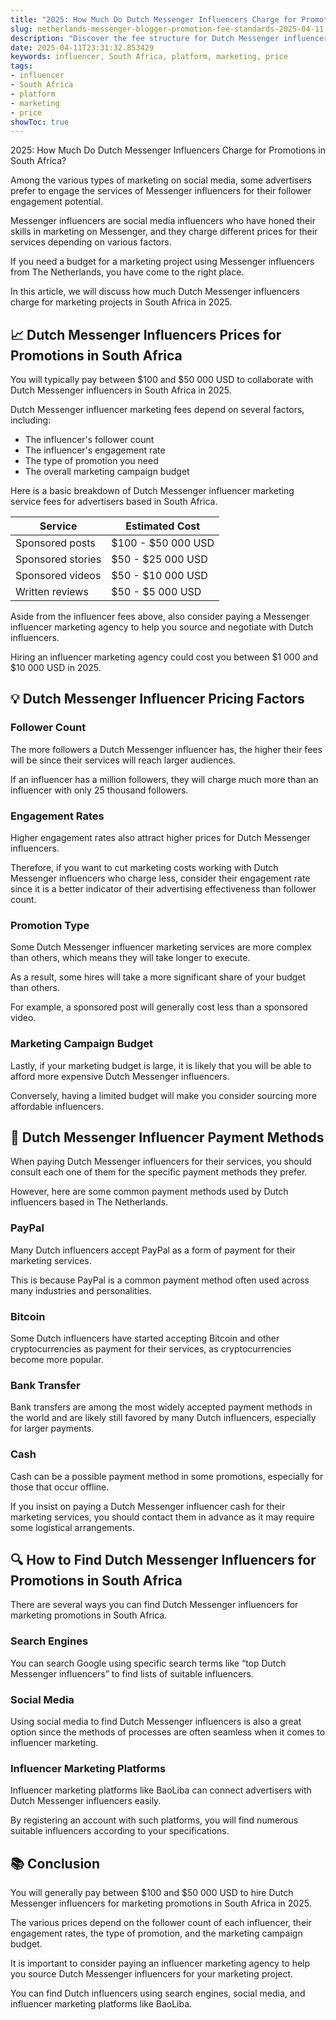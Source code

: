 ```yaml
---
title: "2025: How Much Do Dutch Messenger Influencers Charge for Promotions in South Africa?"
slug: netherlands-messenger-blogger-promotion-fee-standards-2025-04-11
description: "Discover the fee structure for Dutch Messenger influencers marketing in South Africa for 2025."
date: 2025-04-11T23:31:32.853429
keywords: influencer, South Africa, platform, marketing, price
tags:
- influencer
- South Africa
- platform
- marketing
- price
showToc: true
---
```


2025: How Much Do Dutch Messenger Influencers Charge for Promotions in South Africa?

Among the various types of marketing on social media, some advertisers prefer to engage the services of Messenger influencers for their follower engagement potential.

Messenger influencers are social media influencers who have honed their skills in marketing on Messenger, and they charge different prices for their services depending on various factors.

If you need a budget for a marketing project using Messenger influencers from The Netherlands, you have come to the right place.

In this article, we will discuss how much Dutch Messenger influencers charge for marketing projects in South Africa in 2025.

## 📈 Dutch Messenger Influencers Prices for Promotions in South Africa

You will typically pay between $100 and $50 000 USD to collaborate with Dutch Messenger influencers in South Africa in 2025.

Dutch Messenger influencer marketing fees depend on several factors, including:

- The influencer's follower count
- The influencer's engagement rate
- The type of promotion you need
- The overall marketing campaign budget

Here is a basic breakdown of Dutch Messenger influencer marketing service fees for advertisers based in South Africa.

| Service | Estimated Cost |
| --- | --- |
| Sponsored posts | $100 - $50 000 USD |
| Sponsored stories | $50 - $25 000 USD |
| Sponsored videos | $50 - $10 000 USD |
| Written reviews | $50 - $5 000 USD |

Aside from the influencer fees above, also consider paying a Messenger influencer marketing agency to help you source and negotiate with Dutch influencers.

Hiring an influencer marketing agency could cost you between $1 000 and $10 000 USD in 2025.

## 💡 Dutch Messenger Influencer Pricing Factors

### Follower Count

The more followers a Dutch Messenger influencer has, the higher their fees will be since their services will reach larger audiences.

If an influencer has a million followers, they will charge much more than an influencer with only 25 thousand followers.

### Engagement Rates

Higher engagement rates also attract higher prices for Dutch Messenger influencers.

Therefore, if you want to cut marketing costs working with Dutch Messenger influencers who charge less, consider their engagement rate since it is a better indicator of their advertising effectiveness than follower count.

### Promotion Type

Some Dutch Messenger influencer marketing services are more complex than others, which means they will take longer to execute.

As a result, some hires will take a more significant share of your budget than others.

For example, a sponsored post will generally cost less than a sponsored video.

### Marketing Campaign Budget

Lastly, if your marketing budget is large, it is likely that you will be able to afford more expensive Dutch Messenger influencers.

Conversely, having a limited budget will make you consider sourcing more affordable influencers.

## 🤔 Dutch Messenger Influencer Payment Methods

When paying Dutch Messenger influencers for their services, you should consult each one of them for the specific payment methods they prefer.

However, here are some common payment methods used by Dutch influencers based in The Netherlands.

### PayPal

Many Dutch influencers accept PayPal as a form of payment for their marketing services.

This is because PayPal is a common payment method often used across many industries and personalities.

### Bitcoin

Some Dutch influencers have started accepting Bitcoin and other cryptocurrencies as payment for their services, as cryptocurrencies become more popular.

### Bank Transfer

Bank transfers are among the most widely accepted payment methods in the world and are likely still favored by many Dutch influencers, especially for larger payments.

### Cash

Cash can be a possible payment method in some promotions, especially for those that occur offline.

If you insist on paying a Dutch Messenger influencer cash for their marketing services, you should contact them in advance as it may require some logistical arrangements.

## 🔍 How to Find Dutch Messenger Influencers for Promotions in South Africa 

There are several ways you can find Dutch Messenger influencers for marketing promotions in South Africa.

### Search Engines

You can search Google using specific search terms like “top Dutch Messenger influencers” to find lists of suitable influencers.

### Social Media 

Using social media to find Dutch Messenger influencers is also a great option since the methods of processes are often seamless when it comes to influencer marketing.

### Influencer Marketing Platforms 

Influencer marketing platforms like BaoLiba can connect advertisers with Dutch Messenger influencers easily.

By registering an account with such platforms, you will find numerous suitable influencers according to your specifications.

## 📚 Conclusion

You will generally pay between $100 and $50 000 USD to hire Dutch Messenger influencers for marketing promotions in South Africa in 2025.

The various prices depend on the follower count of each influencer, their engagement rates, the type of promotion, and the marketing campaign budget.

It is important to consider paying an influencer marketing agency to help you source Dutch Messenger influencers for your marketing project.

You can find Dutch influencers using search engines, social media, and influencer marketing platforms like BaoLiba.